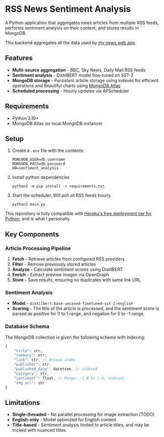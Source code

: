 # RSS News Sentiment Analysis
A Python application that aggregates news articles from multiple RSS feeds, performs sentiment analysis on their content, and stores results in MongoDB.

This backend aggregates all the data used by [my news web app](https://github.com/Antony90/my-news). 

## Features  
- **Multi-source aggregation** - BBC, Sky News, Daily Mail RSS feeds  
- **Sentiment analysis** - DistilBERT model fine-tuned on SST-2  
- **MongoDB storage** - Persistent article storage using indexes for efficient operations and Beautiful charts using [MongoDB Atlas](https://www.mongodb.com/products/platform/atlas-charts)
- **Scheduled processing** - Hourly updates via APScheduler  

## Requirements  
- Python 3.10+
- MongoDB Atlas (or local MongoDB instance)  

## Setup
1. Create a `.env` file with the contents:
    ```env
    MONGODB_USER=db_username
    MONGODB_PASS=db_password
    DB=sentiment_analysis
    ```
2. Install python dependencies
    ```
    python3 -m pip install -r requirements.txt
    ```

3. Start the scheduler. Will poll all RSS feeds hourly.
    ```
    python3 main.py
    ```

This repository is fully compatible with [Heroku's free deployment tier for Python](https://www.heroku.com/python), and is what I personally.

## Key Components  
### Article Processing Pipeline  
1. **Fetch** - Retrieve articles from configured RSS providers  
2. **Filter** - Remove previously stored articles  
3. **Analyze** - Calculate sentiment scores using DistilBERT  
4. **Enrich** - Extract preview images via OpenGraph  
5. **Store** - Save results, ensuring no duplicates with same link URL

### Sentiment Analysis  
- **Model** - `distilbert-base-uncased-finetuned-sst-2-english`  
- **Scoring** - The title of the article is processed, and the sentiment score is parsed as positive for 0 to 1 range, and negative for 0 to -1 range.

### Database Schema
The MongoDB collection is given the following schema with indexing:
```ts
{
    "title": str,
    "summary": str,
    "link": str, // Unique index
    "publisher": str,
    "published_date": datetime, // indexed
    "category": str,
    "sentiment": float, // Range: -1.0 to 1.0, indexed
    "img_url": str
}
```

## Limitations  
- **Single-threaded** - No parallel processing for image extraction (TODO)  
- **English-only** - Model optimized for English content  
- **Title-based** - Sentiment analysis limited to article titles, and may be tricked with nuanced titles.